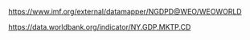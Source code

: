 https://www.imf.org/external/datamapper/NGDPD@WEO/WEOWORLD

https://data.worldbank.org/indicator/NY.GDP.MKTP.CD 